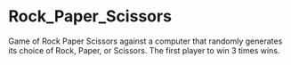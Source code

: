 # Rock_Paper_Scissors
Game of Rock Paper Scissors against a computer that randomly generates its choice of Rock, Paper, or Scissors. The first player to win 3 times wins.
